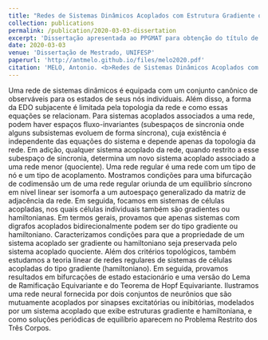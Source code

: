 ```yaml
---
title: "Redes de Sistemas Dinâmicos Acoplados com Estrutura Gradiente ou Hamiltoniana"
collection: publications
permalink: /publication/2020-03-03-dissertation
excerpt: 'Dissertação apresentada ao PPGMAT para obtenção do título de Mestre.'
date: 2020-03-03
venue: 'Dissertação de Mestrado, UNIFESP'
paperurl: 'http://antmelo.github.io/files/melo2020.pdf'
citation: 'MELO, Antonio. <b>Redes de Sistemas Dinâmicos Acoplados com Estrutura Gradiente ou Hamiltoniana</b>. <i>Dissertação de Mestrado, UNIFESP</i>. (2020).'
---
```


Uma rede de sistemas dinâmicos é equipada com um conjunto canônico de observáveis para os estados de seus nós individuais. Além disso, a forma da EDO subjacente é limitada pela topologia da rede e
como essas equações se relacionam. Para sistemas acoplados associados a uma rede, podem haver espaços fluxo-invariantes (subespaços de sincronia onde alguns subsistemas evoluem
de forma sı́ncrona), cuja existência é independente das equações do sistema e depende apenas da topologia da rede. Em adição, qualquer sistema acoplado da rede, quando restrito a
esse subespaço de sincronia, determina um novo sistema acoplado associado a uma rede menor (quociente). Uma rede regular é uma rede com um tipo de nó e um tipo de acoplamento.
Mostramos condições para uma bifurcação de codimensão um de uma rede regular oriunda de um equilı́brio sı́ncrono em nı́vel linear ser isomorfa a um autoespaço generalizado da matriz de adjacência da rede. Em seguida, focamos em sistemas de células acopladas, nos quais células individuais também são gradientes ou hamiltonianas. Em termos gerais, provamos
que apenas sistemas com digrafos acoplados bidirecionalmente podem ser do tipo gradiente ou hamiltoniano. Caracterizamos condições para que a propriedade de um sistema acoplado
ser gradiente ou hamiltoniano seja preservada pelo sistema acoplado quociente. Além dos critérios topológicos, também estudamos a teoria linear de redes regulares de sistemas de
células acopladas do tipo gradiente (hamiltoniano). Em seguida, provamos resultados em bifurcações de estado estacionário e uma versão do Lema de Ramificação Equivariante e do
Teorema de Hopf Equivariante. Ilustramos uma rede neural fornecida por dois conjuntos de neurônios que são mutuamente acoplados por sinapses excitatórias ou inibitórias, modelados por um sistema acoplado que exibe estruturas gradiente e hamiltoniana, e como soluções
periódicas de equilı́brio aparecem no Problema Restrito dos Três Corpos.
